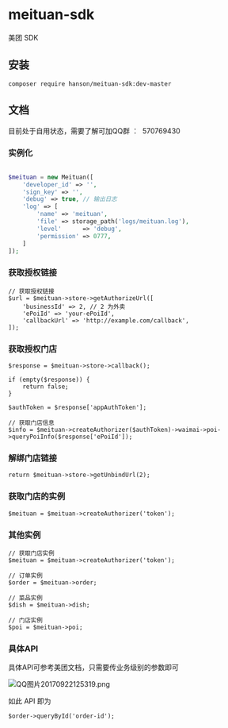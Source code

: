# meituan-sdk
美团 SDK

## 安装

`composer require hanson/meituan-sdk:dev-master`

## 文档

目前处于自用状态，需要了解可加QQ群 ：  570769430

### 实例化

```php

$meituan = new Meituan([
    'developer_id' => '',
    'sign_key' => '',
    'debug' => true, // 输出日志
    'log' => [
        'name' => 'meituan',
        'file' => storage_path('logs/meituan.log'),
        'level'      => 'debug',
        'permission' => 0777,
    ]
]);
```

### 获取授权链接

```
// 获取授权链接
$url = $meituan->store->getAuthorizeUrl([
    'businessId' => 2, // 2 为外卖
    'ePoiId' => 'your-ePoiId',
    'callbackUrl' => 'http://example.com/callback',
]);
```

### 获取授权门店

```
$response = $meituan->store->callback();

if (empty($response)) {
    return false;
}

$authToken = $response['appAuthToken'];

// 获取门店信息
$info = $meituan->createAuthorizer($authToken)->waimai->poi->queryPoiInfo($response['ePoiId']);
```

### 解绑门店链接

```
return $meituan->store->getUnbindUrl(2);
```

### 获取门店的实例

```
$meituan = $meituan->createAuthorizer('token');
```

### 其他实例

```
// 获取门店实例
$meituan = $meituan->createAuthorizer('token');

// 订单实例
$order = $meituan->order;

// 菜品实例
$dish = $meituan->dish;

// 门店实例
$poi = $meituan->poi;

```

### 具体API

具体API可参考美团文档，只需要传业务级别的参数即可

![QQ图片20170922125319.png](https://i.loli.net/2017/09/22/59c497680b28c.png)

如此 API 即为

```
$order->queryById('order-id');
```

